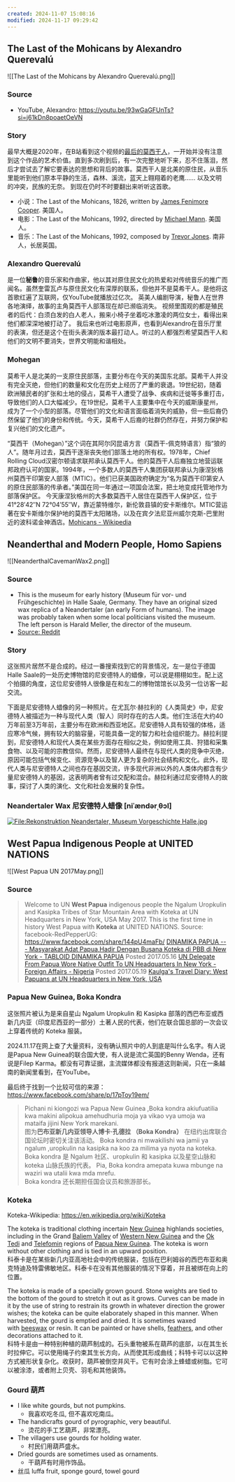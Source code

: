 ```yaml
---
created: 2024-11-07 15:08:16
modified: 2024-11-17 09:29:42
---
```

## The Last of the Mohicans by Alexandro Querevalú

![[The Last of the Mohicans by Alexandro Querevalú.png]]

### Source
- YouTube, Alexandro: https://youtu.be/93wGaGFUnTs?si=j61kDn8poaetOeVN

### Story
最早大概是2020年，在B站看到这个视频的[最后的莫西干人](https://www.bilibili.com/video/BV1ez411i7uR/?share_source=copy_web&vd_source=5a32ebcc6dfcd6f0c46bd5d3623f732b)，一开始并没有注意到这个作品的艺术价值。直到多次刷到后，有一次完整地听下来，忍不住落泪，然后才尝试去了解它要表达的思想和背后的故事。莫西干人是北美的原住民，从音乐里能听到他们原本平静的生活，森林、溪流，蓝天上翱翔着的老鹰…… 以及文明的冲突，民族的无奈。
到现在仍时不时要翻出来听听这首歌。
- 小说：The Last of the Mohicans, 1826, written by [James Fenimore Cooper](https://en.wikipedia.org/wiki/James_Fenimore_Cooper). 美国人。
- 电影：The Last of the Mohicans, 1992, directed by [Michael Mann](https://en.wikipedia.org/wiki/Michael_Mann). 美国人。
- 音乐：The Last of the Mohicans, 1992, composed by [Trevor Jones](https://en.wikipedia.org/wiki/Trevor_Jones_(composer)). 南非人，长居英国。

### Alexandro Querevalú
是一位**秘鲁**的音乐家和作曲家，他以其对原住民文化的热爱和对传统音乐的推广而闻名。虽然奎雷瓦卢与原住民文化有深厚的联系，但他并不是莫希干人。是他将这首歌红遍了互联网，仅YouTube就播放过亿次。
英美人编剧导演，秘鲁人在世界各地演绎，故事的主角莫西干人部落现在却已濒临消失。
视频里围观的都是殖民者的后代：白须白发的白人老人，搬来小椅子坐着吃冰激凌的两位女士，看得出来他们都深深地被打动了。
我后来也听过电影原声，也看到Alexandro在音乐厅里的表演，但还是这个在街头表演的版本最打动人。听过的人都强烈希望莫西干人和他们的文明不要消失，世界文明能和谐相处。

### Mohegan
莫希干人是北美的一支原住民部落，主要分布在今天的美国东北部。莫希干人并没有完全灭绝，但他们的数量和文化在历史上经历了严重的衰退。19世纪初，随着欧洲殖民者的扩张和土地的侵占，莫希干人遭受了战争、疾病和迁徙等多重打击，导致他们的人口大幅减少。在19世纪，莫希干人主要集中在今天的威斯康星州，成为了一个小型的部落。尽管他们的文化和语言面临着消失的威胁，但一些后裔仍然保留了他们的身份和传统。今天，莫希干人后裔的社群仍然存在，并努力保护和复兴他们的文化遗产。

“莫西干（Mohegan）”这个词在其阿尔冈昆语方言（莫西干-佩克特语言）指“狼的人”。随年月过去，莫西干逐渐丧失他们部落土地的所有权。1978年，Chief Rolling Cloud汉密尔顿请求联邦承认莫西干人。他的莫西干人后裔独立地营运联邦政府认可的国家。1994年，一个多数人的莫西干人集团获联邦承认为康涅狄格州莫西干印第安人部落（MTIC）。他们已获美国政府确定为“名为莫西干印第安人的原住民部落的传承者。”美国在同一年通过一项国会法案，把土地变成托管地作为部落保护区。
今天康涅狄格州的大多数莫西干人居住在莫西干人保护区，位于41°28′42″N 72°04′55″W，靠近蒙特维尔，新伦敦县镇的安卡斯维尔。MTIC营运著在安卡斯维尔保护地的莫西干太阳赌场，以及在宾夕法尼亚州威尔克斯-巴里附近的波科诺金神酒店。[Mohicans - Wikipedia](https://en.wikipedia.org/wiki/Mohicans)

## Neanderthal and Modern People, Homo Sapiens

![[NeanderthalCavemanWax2.png]]

### Source
- This is the museum for early history (Museum für vor- und Frühgeschichte) in Halle Saale, Germany. They have an original sized wax replica of a Neandertaler (an early Form of humans). The image was probably taken when some local politicians visited the museum. The left person is Harald Meller, the director of the museum. 
- [Source: Reddit](https://www.reddit.com/r/TemplateMemes/comments/1c6b09t/does_anyone_know_the_story_behind_this_template/)
### Story
这张照片居然不是合成的。经过一番搜索找到它的背景情况，左一是位于德国Halle Saale的一处历史博物馆的尼安德特人的蜡像，可以说是栩栩如生。配上这个拍摄的角度，这位尼安德特人很像是在和左二的博物馆馆长以及另一位访客一起交流。

下面是尼安德特人蜡像的另一种照片。在尤瓦尔·赫拉利的《人类简史》中，尼安德特人被描述为一种与现代人类（智人）同时存在的古人类。他们生活在大约40万年前至3万年前，主要分布在欧洲和西亚地区。尼安德特人具有较强的体格，适应寒冷气候，拥有较大的脑容量，可能具备一定的智力和社会组织能力。赫拉利提到，尼安德特人和现代人类在某些方面存在相似之处，例如使用工具、狩猎和采集食物、以及可能的宗教信仰。然而，尼安德特人最终在与现代人类的竞争中灭绝，原因可能包括气候变化、资源竞争以及智人更为复杂的社会结构和文化。此外，现代人类与尼安德特人之间也存在基因交流，许多现代非洲以外的人类体内都含有少量尼安德特人的基因，这表明两者曾有过交配和混合。赫拉利通过尼安德特人的故事，探讨了人类的演化、文化和社会发展的复杂性。
### Neandertaler Wax 尼安德特人蜡像 [niˈændərˌθɔl]

[![File:Rekonstruktion Neandertaler, Museum Vorgeschichte Halle.jpg](https://upload.wikimedia.org/wikipedia/commons/thumb/3/3e/Rekonstruktion_Neandertaler%2C_Museum_Vorgeschichte_Halle.jpg/450px-Rekonstruktion_Neandertaler%2C_Museum_Vorgeschichte_Halle.jpg?20211103204252)](https://upload.wikimedia.org/wikipedia/commons/3/3e/Rekonstruktion_Neandertaler%2C_Museum_Vorgeschichte_Halle.jpg) 

## West Papua Indigenous People at UNITED NATIONS

![[West Papua UN 2017May.png]]

### Source
>Welcome to UN
**West Papua** indigenous people the Ngalum Uropkulin and Kasipka Tribes of Star Mountain Area with Koteka at UN Headquarters in New York, USA May 2017. This is the first time in history West Papua with **Koteka** at UNITED NATIONS. 
Source: facebook-RedPepperUG: https://www.facebook.com/share/144pU4maFb/ 
[DINAMIKA PAPUA --- Masyarakat Adat Papua,Hadir Dengan Busana Koteka di PBB di New York - TABLOID DINAMIKA PAPUA](https://dinamikapapua.blogspot.com/2017/05/masyarakat-adat-papuahadir-dengan.html#) Posted 2017.05.16
[UN Delegate From Papua Wore Native Outfit To UN Headquarters In New York - Foreign Affairs - Nigeria](https://www.nairaland.com/3809384/un-delegate-papua-wore-native) Posted 2017.05.19
[Kaulga's Travel Diary: West Papuans at UN Headquarters in New York, USA](https://kaulga.blogspot.com/2017/05/west-papuans-at-un-headquarters-in-new.html?spref=fb&fbclid=IwZXh0bgNhZW0CMTEAAR1K8ynhFjBFQUWI_yn_9OZEcmDCLMzIiaThFeR6rN4tUAGKOk2CxV37A2M_aem__H9PDKemfJ93helqHxXZ6w)

### Papua New Guinea, Boka Kondra
这张照片被认为是来自星山 Ngalum Uropkulin 和 Kasipka 部落的西巴布亚或西新几内亚（印度尼西亚的一部分）土著人民的代表，他们在联合国总部的一次会议上穿着传统的 Koteka 服装。

2024.11.17在网上查了大量资料，没有确认照片中的人到底是叫什么名字。有人说是Papua New Guinea的联合国大使，有人说是流亡英国的Benny Wenda，还有说是Filep Karma。都没有可靠证据，主流媒体都没有报道这则新闻，只在一条越南的新闻里看到，在YouTube。

最后终于找到一个比较可信的来源：https://www.facebook.com/share/p/17pToy19em/
>Pichani ni kiongozi wa Papua New Guinea ,Boka kondra akiufuatilia kwa makini alipokua amehudhuria moja ya vikao vya umoja wa mataifa jijini New York marekani.  
图为**巴布亚新几内亚领导人博卡·孔德拉 （Boka Kondra）** 在纽约出席联合国论坛时密切关注该活动。
Boka kondra ni mwakilishi wa jamii ya ngalum ,uropkulin na kasipka na koo za milima ya nyota na koteka.  
Boka kondra 是 Ngalum 社区、uropkulin 和 kasipka 以及星空山脉和 koteka 山脉氏族的代表。
Pia, Boka kondra amepata kuwa mbunge na waziri wa utalii kwa mda mrefu.  
Boka kondra 还长期担任国会议员和旅游部长。
### Koteka
Koteka-Wikipedia: https://en.wikipedia.org/wiki/Koteka
 
The koteka is traditional clothing incertain [New Guinea](https://en.wikipedia.org/wiki/New_Guinea "New Guinea") highlands societies, including in the Grand [Baliem Valley](https://en.wikipedia.org/wiki/Baliem_Valley "Baliem Valley") of [Western New Guinea](https://en.wikipedia.org/wiki/Western_New_Guinea "Western New Guinea") and the [Ok Tedi](https://en.wikipedia.org/wiki/Ok_Tedi "Ok Tedi") and [Telefomin](https://en.wikipedia.org/wiki/Telefomin "Telefomin") regions of [Papua New Guinea](https://en.wikipedia.org/wiki/Papua_New_Guinea "Papua New Guinea"). The koteka is worn without other clothing and is tied in an upward position.  
科泰卡是在某些新几内亚高地社会中的传统服装，包括在巴利姆谷的西巴布亚和奥克特迪及特雷佛敏地区。科泰卡在没有其他服装的情况下穿着，并且被绑在向上的位置。

The koteka is made of a specially grown gourd. Stone weights are tied to the bottom of the gourd to stretch it out as it grows. Curves can be made in it by the use of string to restrain its growth in whatever direction the grower wishes; the koteka can be quite elaborately shaped in this manner. When harvested, the gourd is emptied and dried. It is sometimes waxed with [beeswax](https://en.wikipedia.org/wiki/Beeswax "Beeswax") or resin. It can be painted or have shells, [feathers](https://en.wikipedia.org/wiki/Feather "Feather"), and other decorations attached to it.  
科特卡是由一种特别种植的葫芦制成的。石头重物被系在葫芦的底部，以在其生长时拉伸它。可以使用绳子约束其生长方向，从而使其形成曲线；科特卡可以以这种方式被形状复杂化。收获时，葫芦被倒空并风干。它有时会涂上蜂蜡或树脂。它可以被涂漆，或者附上贝壳、羽毛和其他装饰。

### Gourd 葫芦
- I like white gourds, but not pumpkins.
	- 我喜欢吃冬瓜, 但不喜欢吃南瓜。
- The handicrafts gourd of pyrographic, very beautiful.
	- 烫花的手工艺葫芦，非常漂亮。
- The villagers use gourds for holding water.
	- 村民们用葫芦盛水。
- Dried gourds are sometimes used as ornaments.
	- 干葫芦有时用作饰品。
- 丝瓜 luffa fruit, sponge gourd, towel gourd